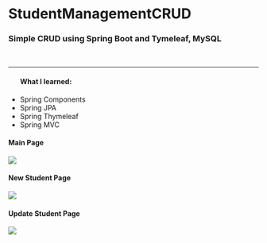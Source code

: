 # StudentManagementCRUD
<h3>Simple CRUD using Spring Boot and Tymeleaf, MySQL</h3><br/>
<hr/>
<ul><h4>What I learned:</h4>
<li>Spring Components</li>
<li>Spring JPA</li>
<li>Spring Thymeleaf</li>
<li>Spring MVC</li>
</ul>

<h4>Main Page</h4>
<img src="https://user-images.githubusercontent.com/113698340/227757497-dc3a118d-9c2f-4785-99a1-b9635e528602.png">
<h4>New Student Page</h4>
<img src="https://user-images.githubusercontent.com/113698340/227757533-76f89645-d3d4-488b-8675-a891e8f09d7b.png">
<h4>Update Student Page</h4>
<img src="https://user-images.githubusercontent.com/113698340/227757530-993c8904-6a59-4e3f-875d-4f805385f87c.png">
